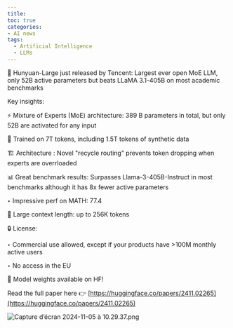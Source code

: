 ```yaml
---
title: 
toc: true
categories: 
- AI news
tags:
  - Artificial Intelligence
  - LLMs
---
```


🚀 Hunyuan-Large just released by Tencent: Largest ever open MoE LLM, only 52B active parameters but beats LLaMA 3.1-405B on most academic benchmarks

Key insights:

⚡ Mixture of Experts (MoE) architecture: 389 B parameters in total, but only 52B are activated for any input

🧪 Trained on 7T tokens, including 1.5T tokens of synthetic data

🏗️ Architecture : Novel "recycle routing" prevents token dropping when experts are overrloaded

📊 Great benchmark results: Surpasses Llama-3-405B-Instruct in most benchmarks although it has 8x fewer active parameters

‣ Impressive perf on MATH: 77.4

🐋 Large context length: up to 256K tokens

🔒 License:

‣ Commercial use allowed, except if your products have >100M monthly active users

‣ No access in the EU

🤗 Model weights available on HF!

Read the full paper here 👉 [https://huggingface.co/papers/2411.02265](https://huggingface.co/papers/2411.02265)



![Capture d’écran 2024-11-05 à 10.29.37.png](Capture_decran_2024-11-05_a_10.29.37.png)